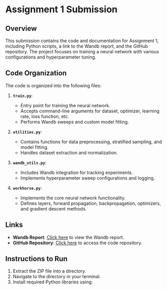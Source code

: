 # Assignment 1 Submission

## Overview
This submission contains the code and documentation for Assignment 1, including Python scripts, a link to the Wandb report, and the GitHub repository. The project focuses on training a neural network with various configurations and hyperparameter tuning.

## Code Organization
The code is organized into the following files:
1. **`train.py`**: 
   - Entry point for training the neural network.
   - Accepts command-line arguments for dataset, optimizer, learning rate, loss function, etc.
   - Performs Wandb sweeps and custom model fitting.

2. **`utilities.py`**: 
   - Contains functions for data preprocessing, stratified sampling, and model fitting.
   - Handles dataset extraction and normalization.

3. **`wandb_utils.py`**:
   - Includes Wandb integration for tracking experiments.
   - Implements hyperparameter sweep configurations and logging.

4. **`workhorse.py`**:
   - Implements the core neural network functionality.
   - Defines layers, forward propagation, backpropagation, optimizers, and gradient descent methods.

## Links
- **Wandb Report**: [Click here](https://wandb.ai/me21b172-indian-institute-of-technology-madras/NeuralNetwork-Hyperparameter-Tuning/reports/DA6401-Assignment-1--VmlldzoxMTY5ODU5Mg?accessToken=63cwykqc4090l1hkbjvg62af2yt9qeggl47lv0mpdopj4cxwma0iu9tgc948g925) to view the Wandb report.
- **GitHub Repository**: [Click here](https://github.com/me21b172/Assignment-1) to access the code repository.

## Instructions to Run
1. Extract the ZIP file into a directory.
2. Navigate to the directory in your terminal.
3. Install required Python libraries using:

